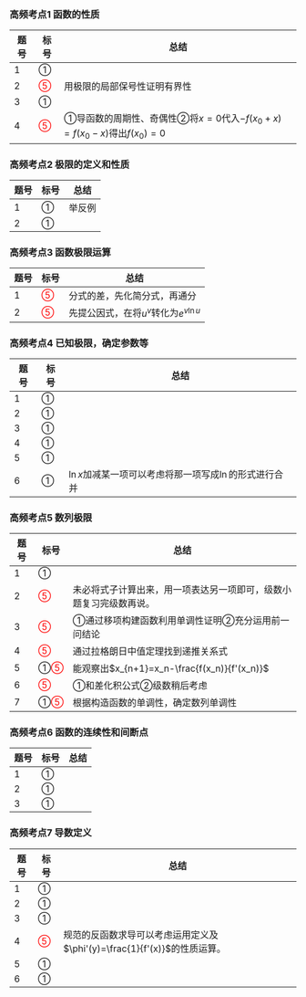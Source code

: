 ### 高频考点1 函数的性质

| 题号 | 标号                     | 总结                                                         |
| ---- | ------------------------ | ------------------------------------------------------------ |
| 1    | ①                        |                                                              |
| 2    | <font color=red>⑤</font> | 用极限的局部保号性证明有界性                                 |
| 3    | ①                        |                                                              |
| 4    | <font color=red>⑤</font> | ①导函数的周期性、奇偶性②将$x=0$代入$-f(x_0+x)=f(x_0-x)$得出$f(x_0)=0$ |

### 高频考点2 极限的定义和性质

| 题号 | 标号 | 总结   |
| ---- | ---- | ------ |
| 1    | ①    | 举反例 |
| 2    | ①    |        |

### 高频考点3 函数极限运算

| 题号 | 标号                     | 总结                                    |
| ---- | ------------------------ | --------------------------------------- |
| 1    | <font color=red>⑤</font> | 分式的差，先化简分式，再通分            |
| 2    | <font color=red>⑤</font> | 先提公因式，在将$u^v$转化为$e^{v\ln u}$ |

### 高频考点4 已知极限，确定参数等

| 题号 | 标号 | 总结                                                     |
| ---- | ---- | -------------------------------------------------------- |
| 1    | ①    |                                                          |
| 2    | ①    |                                                          |
| 3    | ①    |                                                          |
| 4    | ①    |                                                          |
| 5    | ①    |                                                          |
| 6    | ①    | $\ln x$加减某一项可以考虑将那一项写成$\ln$的形式进行合并 |

### 高频考点5 数列极限

| 题号 | 标号                      | 总结                                                         |
| ---- | ------------------------- | ------------------------------------------------------------ |
| 1    | ①                         |                                                              |
| 2    | <font color=red>⑤</font>  | 未必将式子计算出来，用一项表达另一项即可，级数小题复习完级数再说。 |
| 3    | <font color=red>⑤</font>  | ①通过移项构建函数利用单调性证明②充分运用前一问结论           |
| 4    | <font color=red>⑤</font>  | 通过拉格朗日中值定理找到递推关系式                           |
| 5    | ①<font color=red>⑤</font> | 能观察出$x_{n+1}=x_n-\frac{f(x_n)}{f'(x_n)}$                 |
| 6    | <font color=red>⑤</font>  | ①和差化积公式②级数稍后考虑                                   |
| 7    | ①<font color=red>⑤</font> | 根据构造函数的单调性，确定数列单调性                         |

### 高频考点6 函数的连续性和间断点

| 题号 | 标号 | 总结 |
| ---- | ---- | ---- |
| 1    | ①    |      |
| 2    | ①    |      |
| 3    | ①    |      |

### 高频考点7  导数定义

| 题号 | 标号                     | 总结                                                         |
| ---- | ------------------------ | ------------------------------------------------------------ |
| 1    | ①                        |                                                              |
| 2    | ①                        |                                                              |
| 3    | ①                        |                                                              |
| 4    | <font color=red>⑤</font> | 规范的反函数求导可以考虑运用定义及$\phi'(y)=\frac{1}{f'(x)}$的性质运算。 |
| 5    | ①                        |                                                              |
| 6    | ①                        |                                                              |

